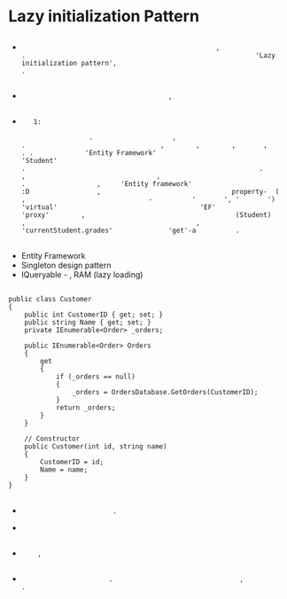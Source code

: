 # Lazy initialization Pattern

##          

 *                                                      ,                                                           .                                                          'Lazy initialization pattern',                                                                   .
 
##    

 *                                          ,                           

##           

*        1:

                       .                    ,                                                    .                                  ,        ,        ,       ,           . .             'Entity Framework'                                           'Student'                                                                           .                                                           .                                                                                                                 ,                                 ,                                               .                  ,     'Entity framework'                                        :D                 ,                                 property-  (              ,                               -          '       ', '       ')                      'virtual'                                    'EF'            'proxy'        ,                                      (Student)                       ,                                           ,                'currentStudent.grades'              'get'-a          .
 

##                  

* Entity Framework
* Singleton design pattern
* IQueryable           -                                                      ,                                  RAM                               (lazy loading)


##              

```
public class Customer
{
    public int CustomerID { get; set; }
    public string Name { get; set; }
    private IEnumerable<Order> _orders;

    public IEnumerable<Order> Orders
    {
        get
        {
            if (_orders == null)
            {
                _orders = OrdersDatabase.GetOrders(CustomerID);
            }
            return _orders;
        }
    }

    // Constructor
    public Customer(int id, string name)
    {
        CustomerID = id;
        Name = name;
    }
} 
  ```

##            
*                            .
*                                                        

##              
*         ,       

##         

*                           .                                ,                                          .